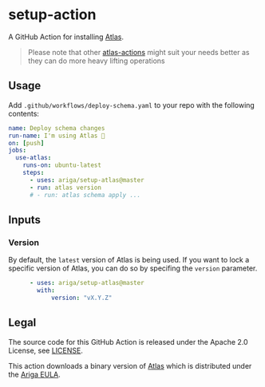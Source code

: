# setup-action

A GitHub Action for installing [Atlas](https://github.com/ariga/atlas).

> Please note that other [atlas-actions](https://atlasgo.io/integrations/github-actions) might suit your needs better as they can do more heavy lifting operations

## Usage

Add `.github/workflows/deploy-schema.yaml` to your repo with the following contents:

```yaml
name: Deploy schema changes
run-name: I'm using Atlas 🚀
on: [push]
jobs:
  use-atlas:
    runs-on: ubuntu-latest
    steps:
      - uses: ariga/setup-atlas@master
      - run: atlas version
      # - run: atlas schema apply ... 
```

## Inputs

### Version

By default, the `latest` version of Atlas is being used. If you want to lock a specific version of Atlas, you can do so by specifing the `version` parameter.

```yaml
      - uses: ariga/setup-atlas@master
        with:
            version: "vX.Y.Z"
```


## Legal

The source code for this GitHub Action is released under the Apache 2.0
License, see [LICENSE](LICENSE).

This action downloads a binary version of [Atlas](https://atlasgo.io) which
is distributed under the [Ariga EULA](https://ariga.io/legal/atlas/eula).